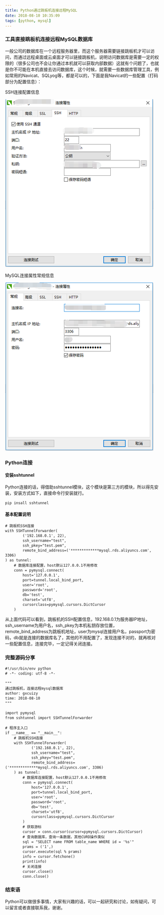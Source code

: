 ```yaml
---
title: Python通过跳板机连接远程MySQL
date: 2018-08-10 10:35:09
tags: [python, mysql]
---
```


### 工具直接跳板机连接远程MySQL数据库
一般公司的数据库在一个远程服务器里，而这个服务器需要链接跳板机才可以访问，而通过远程桌面或云桌面才可以链接跳板机，说明访问数据库是需要一定的权限的（很多公司也不会让你通过本机就可以获取内部数据）这就有个问题了，也就是你不可能在本机直接去访问数据库，这个时候，就需要一些数据库管理工具，例如常用的Navicat、SQLyog等，都是可以的，下面是我Navicat的一些配置（打码部分为配置信息）：

<!-- more -->

SSH连接配置信息

![ssh连接信息][mysql_attr]

MySQL连接属性常规信息

![连接常规信息][mysql_common]

### Python连接

#### 安装sshtunnel

Python连接的话，得借助sshtunnel模块，这个模块是第三方的模块，所以得先安装，安装方式如下，直接命令行安装就行。

```
pip insall sshtunnel
```

#### 基本配置说明

```
# 跳板机SSH连接
with SSHTunnelForwarder(
        ('192.168.0.1', 22),
        ssh_username="test",
        ssh_pkey="test.pem",
        remote_bind_address=('*************mysql.rds.aliyuncs.com', 3306)
) as tunnel:
    # 数据库连接配置，host默认127.0.0.1不用修改
    conn = pymysql.connect(
        host='127.0.0.1',
        port=tunnel.local_bind_port,
        user='root',
        password='root',
        db='test',
        charset='utf8',
        cursorclass=pymysql.cursors.DictCursor
    )
```
从上面代码可以看到，跳板机的SSH配置信息，192.168.0.1为服务器IP地址，ssh_username为用户名，ssh_pkey为本机私钥存放位置，remote_bind_address为跳板机地址，user为mysql连接用户名，passport为密码，db就是连接的数据库名了，其他的不用配置了，发现连接不对的，就再核对一些配置信息，连接完毕，一定记得关闭连接。

### 完整源码分享

```
#!/usr/bin/env python
# -*- coding: utf-8 -*-

"""
通过跳板机，连接远程mysql数据库
author: gxcuizy
time: 2018-08-10
"""

import pymysql
from sshtunnel import SSHTunnelForwarder

# 程序主入口
if __name__ == "__main__":
    # 跳板机SSH连接
    with SSHTunnelForwarder(
            ('192.168.0.1', 22),
            ssh_username="test",
            ssh_pkey="test.pem",
            remote_bind_address=('*************mysql.rds.aliyuncs.com', 3306)
    ) as tunnel:
        # 数据库连接配置，host默认127.0.0.1不用修改
        conn = pymysql.connect(
            host='127.0.0.1',
            port=tunnel.local_bind_port,
            user='root',
            password='root',
            db='test',
            charset='utf8',
            cursorclass=pymysql.cursors.DictCursor
        )
        # 获取游标
        cursor = conn.cursor(cursor=pymysql.cursors.DictCursor)
        # 查询数据库，查询一条数据，其他CURD操作类似
        sql = "SELECT name FROM table_name WHERE id = '%s'"
        prams = ('1',)
        cursor.execute(sql % prams)
        info = cursor.fetchone()
        print(info)
        # 关闭连接
        cursor.close()
        conn.close()
```

### 结束语

Python可以做很多事情，大家有兴趣的话，可以一起研究和讨论，如有疑问，可以留言或者直接联系我，谢谢。

[mysql_attr]: /images/mysql_attr.png
[mysql_common]: /images/mysql_common.png